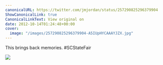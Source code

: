 ```yaml
---
canonicalURL: https://twitter.com/jmjordan/status/257290825296379904
ShowCanonicalLink: true
CanonicalLinkText: View original on
date: 2012-10-14T01:24:48+00:00
cover:
  image: "/images/257290825296379904-A5IUpHYCAAAYJZX.jpg"
---
```

This brings back memories. #SCStateFair 

![](/images/257290825296379904-A5IUpHYCAAAYJZX.jpg)